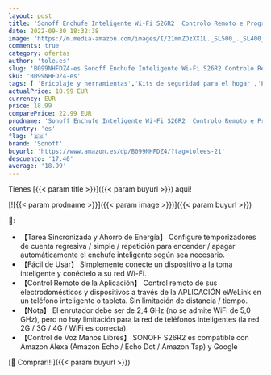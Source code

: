 ```yaml
---
layout: post
title: 'Sonoff Enchufe Inteligente Wi-Fi S26R2  Controlo Remoto e Programação HoráRia AtravéS da Aplicação eWelink  Compatível com Alexa e Google Home  Certificado CE  4000 W  16 A '
date: 2022-09-30 18:32:38
image: 'https://m.media-amazon.com/images/I/21mmZDzXX1L._SL500_._SL400_.jpg'
comments: true
category: ofertas
author: 'tole.es'
slug: 'B099NHFDZ4-es Sonoff Enchufe Inteligente Wi-Fi S26R2 Controlo Remoto e...'
sku: 'B099NHFDZ4-es'
tags: [ 'Bricolaje y herramientas','Kits de seguridad para el hogar','Prevención y seguridad','Sistemas de seguridad para el hogar','alexa','enchufe','google','home','inteligente','sonoff','🇪🇸', ]
actualPrice: 18.99 EUR
currency: EUR
price: 18.99
comparePrice: 22.99 EUR
prodname: 'Sonoff Enchufe Inteligente Wi-Fi S26R2  Controlo Remoto e Programação HoráRia AtravéS da Aplicação eWelink  Compatível com Alexa e Google Home  Certificado CE  4000 W  16 A '
country: 'es'
flag: '🇪🇸'
brand: 'Sonoff'
buyurl: 'https://www.amazon.es/dp/B099NHFDZ4/?tag=tolees-21'
descuento: '17.40'
average: '18.99'
---
```


Tienes [{{< param title >}}]({{< param buyurl >}}) aqui!

[![{{< param prodname >}}]({{< param image >}})]({{< param buyurl >}})

🔎:

- 【Tarea Sincronizada y Ahorro de Energía】 Configure temporizadores de cuenta regresiva / simple / repetición para encender / apagar automáticamente el enchufe inteligente según sea necesario.
- 【Fácil de Usar】 Simplemente conecte un dispositivo a la toma inteligente y conéctelo a su red Wi-Fi.
- 【Control Remoto de la Aplicación】 Control remoto de sus electrodomésticos y dispositivos a través de la APLICACIÓN eWeLink en un teléfono inteligente o tableta. Sin limitación de distancia / tiempo.
- 【Nota】 El enrutador debe ser de 2,4 GHz (no se admite WiFi de 5,0 GHz), pero no hay limitación para la red de teléfonos inteligentes (la red 2G / 3G / 4G / WiFi es correcta).
- 【Control de Voz Manos Libres】 SONOFF S26R2 es compatible con Amazon Alexa (Amazon Echo / Echo Dot / Amazon Tap) y Google

[🛒 Comprar!!!]({{< param buyurl >}})
